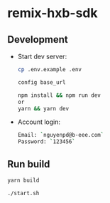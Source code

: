 # remix-hxb-sdk
## Development

- Start dev server:
  ```sh
  cp .env.example .env

  config base_url

  npm install && npm run dev
  or
  yarn && yarn dev
  ```
- Account login:
  ```sh
  Email: `nguyenpd@b-eee.com`
  Password: `123456`
  ```
## Run build
  ```sh
  yarn build

  ./start.sh
  ```